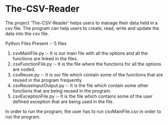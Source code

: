 # The-CSV-Reader

The project 'The-CSV-Reader' helps users to manage their data held in a csv file. The program can help users to create, read, write and update the data into the csv file.

Python Files Present :- 5 files

1. csvMainFile.py :- It is our main file with all the options and all the functions are linked in the files.
2. csvFunctionFile.py :- It is the file where the functions for all the options are coded.
3. csvReuse.py :- It is our file which contain some of the functions that are reused in the program frequently.
4. csvReuseInputOutput.py :- It is the file which contain some other functions that are being reused in the program.
5. csvExceptionFile.py :- It is the file which contains some of the user defined exception that are being used in the file.

In order to run the program, the user has to run csvMainFile.csv in order to run the program.
